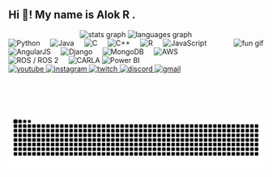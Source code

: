 <h2 align="left">Hi 👋! My name is Alok R .</h2>

<div align="center">
  <img src="https://github-readme-stats.vercel.app/api?username=Lokir200&hide_title=false&hide_rank=false&show_icons=true&include_all_commits=true&count_private=true&disable_animations=false&theme=dracula&locale=en&hide_border=false" height="150" alt="stats graph" />
  <img src="https://github-readme-stats.vercel.app/api/top-langs?username=Lokir200&locale=en&hide_title=false&layout=compact&card_width=320&langs_count=8&theme=dracula&hide_border=false" height="150" alt="languages graph" />
</div>
<img align="right" height="150" src="https://i.pinimg.com/originals/11/7e/c0/117ec003af87e325aef9a4d5a6da1139.gif" alt="fun gif" />

<div align="left">
  <!-- Core languages/tools via Devicon -->
  <img src="https://cdn.jsdelivr.net/gh/devicons/devicon@latest/icons/python/python-original.svg" height="30" alt="Python" />
  <img width="12" />
  <img src="https://cdn.jsdelivr.net/gh/devicons/devicon@latest/icons/java/java-original.svg" height="30" alt="Java" />
  <img width="12" />
  <img src="https://cdn.jsdelivr.net/gh/devicons/devicon@latest/icons/c/c-original.svg" height="30" alt="C" />
  <img width="12" />
  <img src="https://cdn.jsdelivr.net/gh/devicons/devicon@latest/icons/cplusplus/cplusplus-original.svg" height="30" alt="C++" />
  <img width="12" />
  <img src="https://cdn.jsdelivr.net/gh/devicons/devicon@latest/icons/r/r-original.svg" height="30" alt="R" />
  <img width="12" />
  <img src="https://cdn.jsdelivr.net/gh/devicons/devicon@latest/icons/javascript/javascript-original.svg" height="30" alt="JavaScript" />
  <img width="12" />
  <img src="https://cdn.jsdelivr.net/gh/devicons/devicon@latest/icons/angularjs/angularjs-plain.svg" height="30" alt="AngularJS" />
  <img width="12" />
  <img src="https://cdn.jsdelivr.net/gh/devicons/devicon@latest/icons/django/django-plain.svg" height="30" alt="Django" />
  <img width="12" />
  <img src="https://cdn.jsdelivr.net/gh/devicons/devicon@latest/icons/mongodb/mongodb-original.svg" height="30" alt="MongoDB" />
  <img width="12" />
  <img src="https://logos-world.net/wp-content/uploads/2021/08/Amazon-Web-Services-AWS-Logo.png" height="30" alt="AWS" />
  <img width="12" />

  <!-- ROS / ROS 2 and RViz (use ROS logo for both) -->
  <img src="https://avatars.githubusercontent.com/u/3979232?s=280&v=4" height="30" alt="ROS / ROS 2" />
  <img width="12" />

  <!-- CARLA -->
  <img src="https://i.ytimg.com/vi/tWAg1fIDNCg/maxresdefault.jpg" height="30" alt="CARLA" />

  <!-- Power BI via Shields (kept as badge for consistent brand color) -->
  <img src="https://img.shields.io/badge/Power%20BI-F2C811?style=for-the-badge&logo=powerbi&logoColor=000" height="30" alt="Power BI" />
</div>


<div align="left">
  <a href="https://www.youtube.com/channel/FIJyznB1ouP9WkUB4kGpLA" target="_blank">
    <img src="https://img.shields.io/static/v1?message=YouTube&logo=youtube&label=&color=FF0000&logoColor=white&labelColor=&style=for-the-badge" height="35" alt="youtube" />
  </a>
  <a href="https://instagram.com/Lokir_" target="_blank">
    <img src="https://img.shields.io/static/v1?message=Instagram&logo=instagram&label=&color=E4405F&logoColor=white&labelColor=&style=for-the-badge" height="35" alt="instagram" />
  </a>
  <a href="https://twitch.tv/lokir200" target="_blank">
    <img src="https://img.shields.io/static/v1?message=Twitch&logo=twitch&label=&color=9146FF&logoColor=white&labelColor=&style=for-the-badge" height="35" alt="twitch" />
  </a>
  <a href="https://discord.com/users/[DISCORD_USER_ID]" target="_blank">
    <img src="https://img.shields.io/static/v1?message=Discord&logo=discord&label=&color=7289DA&logoColor=white&labelColor=&style=for-the-badge" height="35" alt="discord" />
  </a>
  <a href="mailto:alokrmysore@gmail.com">
    <img src="https://img.shields.io/static/v1?message=Gmail&logo=gmail&label=&color=D14836&logoColor=white&labelColor=&style=for-the-badge" height="35" alt="gmail" />
  </a>
</div>

<br clear="both" />
<img src="https://raw.githubusercontent.com/Lokir200/Lokir200/output/snake.svg" alt="Snake animation" />
